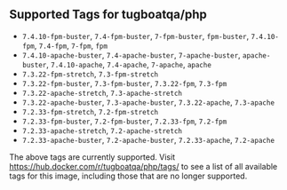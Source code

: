## Supported Tags for tugboatqa/php

* `7.4.10-fpm-buster`, `7.4-fpm-buster`, `7-fpm-buster`, `fpm-buster`, `7.4.10-fpm`, `7.4-fpm`, `7-fpm`, `fpm`
* `7.4.10-apache-buster`, `7.4-apache-buster`, `7-apache-buster`, `apache-buster`, `7.4.10-apache`, `7.4-apache`, `7-apache`, `apache`
* `7.3.22-fpm-stretch`, `7.3-fpm-stretch`
* `7.3.22-fpm-buster`, `7.3-fpm-buster`, `7.3.22-fpm`, `7.3-fpm`
* `7.3.22-apache-stretch`, `7.3-apache-stretch`
* `7.3.22-apache-buster`, `7.3-apache-buster`, `7.3.22-apache`, `7.3-apache`
* `7.2.33-fpm-stretch`, `7.2-fpm-stretch`
* `7.2.33-fpm-buster`, `7.2-fpm-buster`, `7.2.33-fpm`, `7.2-fpm`
* `7.2.33-apache-stretch`, `7.2-apache-stretch`
* `7.2.33-apache-buster`, `7.2-apache-buster`, `7.2.33-apache`, `7.2-apache`

The above tags are currently supported. Visit https://hub.docker.com/r/tugboatqa/php/tags/ to see a list of all available tags for this image, including those that are no longer supported.
